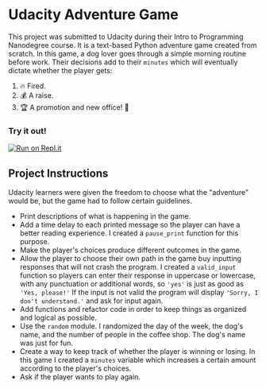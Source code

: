 # Udacity Adventure Game
This project was submitted to Udacity during their Intro to Programming Nanodegree course. It is a text-based Python adventure game created from scratch. In this game, a dog lover goes through a simple morning routine before work. Their decisions add to their `minutes` which will eventually dictate whether the player gets:
1. 🔥 Fired. 
2. 💰 A raise. 
3. 🏆 A promotion and new office! 🥳

### Try it out!
[![Run on Repl.it](https://repl.it/badge/github/JaqiGates/udacity-adventure-game)](https://replit.com/@JaqiGates/udacity-adventure-game#morning.py)

## Project Instructions
Udacity learners were given the freedom to choose what the "adventure" would be, but the game had to follow certain guidelines.

- Print descriptions of what is happening in the game.
- Add a time delay to each printed message so the player can have a better reading experience. I created a `pause_print` function for this purpose.
- Make the player's choices produce different outcomes in the game.
- Allow the player to choose their own path in the game buy inputting responses that will not crash the program. I created a `valid_input` function so players can enter their response in uppercase or lowercase, with any punctuation or additional words, so `'yes'` is just as good as `'Yes, please!'` If the input is not valid the program will display `'Sorry, I don't understand.'` and ask for input again.
- Add functions and refactor code in order to keep things as organized and logical as possible.
- Use the `random` module. I randomized the day of the week, the dog's name, and the number of people in the coffee shop. The dog's name was just for fun.
- Create a way to keep track of whether the player is winning or losing. In this game I created a `minutes` variable which increases a certain amount according to the player's choices.
- Ask if the player wants to play again.
